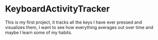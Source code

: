 # KeyboardActivityTracker
This is my first project, it tracks all the keys I have ever pressed and visualizes them, I want to see how everything averages out over time and maybe I learn some of my habits.
